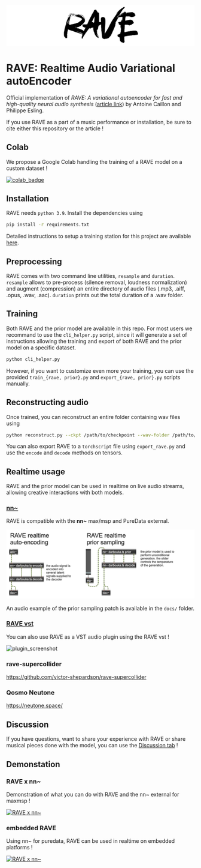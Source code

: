 ![rave_logo](docs/rave.png)

# RAVE: Realtime Audio Variational autoEncoder

Official implementation of _RAVE: A variational autoencoder for fast and high-quality neural audio synthesis_ ([article link](https://arxiv.org/abs/2111.05011)) by Antoine Caillon and Philippe Esling.

If you use RAVE as a part of a music performance or installation, be sure to cite either this repository or the article !

## Colab

We propose a Google Colab handling the training of a RAVE model on a custom dataset !

[![colab_badge](https://colab.research.google.com/assets/colab-badge.svg)](https://colab.research.google.com/drive/1aK8K186QegnWVMAhfnFRofk_Jf7BBUxl?usp=sharing)

## Installation

RAVE needs `python 3.9`. Install the dependencies using

```bash
pip install -r requirements.txt
```

Detailed instructions to setup a training station for this project are available [here](docs/training_setup.md).

## Preprocessing

RAVE comes with two command line utilities, `resample` and `duration`. `resample` allows to pre-process (silence removal, loudness normalization) and augment (compression) an entire directory of audio files (.mp3, .aiff, .opus, .wav, .aac). `duration` prints out the total duration of a .wav folder.

## Training

Both RAVE and the prior model are available in this repo. For most users we recommand to use the `cli_helper.py` script, since it will generate a set of instructions allowing the training and export of both RAVE and the prior model on a specific dataset.

```bash
python cli_helper.py
```

However, if you want to customize even more your training, you can use the provided `train_{rave, prior}.py` and `export_{rave, prior}.py` scripts manually.

## Reconstructing audio

Once trained, you can reconstruct an entire folder containing wav files using

```bash
python reconstruct.py --ckpt /path/to/checkpoint --wav-folder /path/to/wav/folder
```

You can also export RAVE to a `torchscript` file using `export_rave.py` and use the `encode` and `decode` methods on tensors.

## Realtime usage

RAVE and the prior model can be used in realtime on live audio streams, allowing creative interactions with both models.

### [nn~](https://github.com/acids-ircam/nn_tilde)

RAVE is compatible with the **nn~** max/msp and PureData external.

![max_msp_screenshot](docs/maxmsp_screenshot.png)

An audio example of the prior sampling patch is available in the `docs/` folder.

### [RAVE vst](https://github.com/acids-ircam/rave_vst)

You can also use RAVE as a VST audio plugin using the RAVE vst !

![plugin_screenshot](https://github.com/acids-ircam/rave_vst/blob/main/assets/rave_screenshot_audio_panel.png?raw=true)

### rave-supercollider

https://github.com/victor-shepardson/rave-supercollider

### Qosmo Neutone

https://neutone.space/

## Discussion

If you have questions, want to share your experience with RAVE or share musical pieces done with the model, you can use the [Discussion tab](https://github.com/acids-ircam/RAVE/discussions) !

## Demonstation

### RAVE x nn~

Demonstration of what you can do with RAVE and the nn~ external for maxmsp !

[![RAVE x nn~](http://img.youtube.com/vi/dMZs04TzxUI/mqdefault.jpg)](https://www.youtube.com/watch?v=dMZs04TzxUI)

### embedded RAVE

Using nn~ for puredata, RAVE can be used in realtime on embedded platforms !

[![RAVE x nn~](http://img.youtube.com/vi/jAIRf4nGgYI/mqdefault.jpg)](https://www.youtube.com/watch?v=jAIRf4nGgYI)
